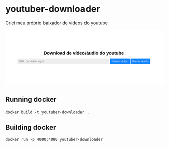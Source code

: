 # youtuber-downloader
Criei meu próprio baixador de vídeos do youtube



![Screenshot](youtuber-downloader.png)

## Running docker
```
docker build -t youtuber-downloader .
```
## Building docker

```
docker run -p 4000:4000 youtuber-downloader
```
